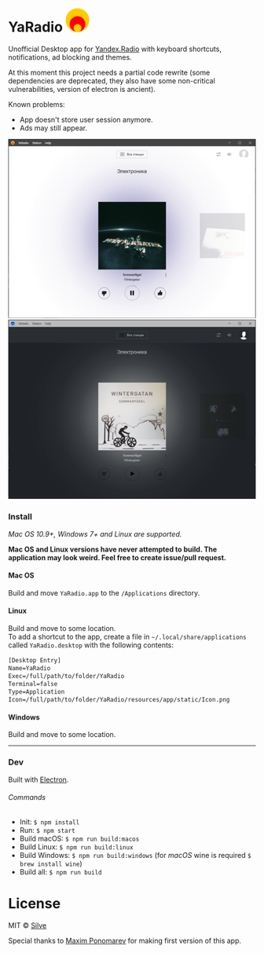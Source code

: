 # YaRadio <img src="static/Icon.png" width="48">

Unofficial Desktop app for [Yandex.Radio](https://radio.yandex.ru/) with keyboard shortcuts, notifications, ad blocking and themes.

At this moment this project needs a partial code rewrite (some dependencies are deprecated, they also have some non-critical vulnerabilities, version of electron is ancient).

Known problems:
- App doesn't store user session anymore.
- Ads may still appear.

![light](media/screen_light.png)
![dark](media/screen_dark.png)
### Install
*Mac OS 10.9+, Windows 7+ and Linux are supported.*

**Mac OS and Linux versions have never attempted to build. The application may look weird. Feel free to create issue/pull request.**

#### Mac OS
Build and move `YaRadio.app` to the `/Applications` directory.
#### Linux
Build and move to some location.  
To add a shortcut to the app, create a file in `~/.local/share/applications` called `YaRadio.desktop` with the following contents:
```
[Desktop Entry]
Name=YaRadio
Exec=/full/path/to/folder/YaRadio
Terminal=false
Type=Application
Icon=/full/path/to/folder/YaRadio/resources/app/static/Icon.png
```
#### Windows
Build and move to some location.

---
### Dev
Built with [Electron](http://electron.atom.io).
###### Commands
- Init: `$ npm install`
- Run: `$ npm start`
- Build macOS: `$ npm run build:macos`
- Build Linux: `$ npm run build:linux`
- Build Windows: `$ npm run build:windows` (for *macOS* wine is required `$ brew install wine`)
- Build all: `$ npm run build`
# License
MIT © [Silve](https://git.teiko.studio/SilverIce)

Special thanks to [Maxim Ponomarev](https://github.com/maxvipon/) for making first version of this app.
